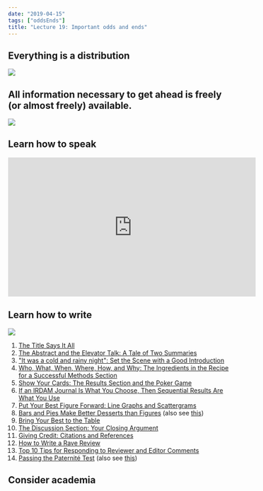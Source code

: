 ```yaml
---
date: "2019-04-15"
tags: ["oddsEnds"]
title: "Lecture 19: Important odds and ends"
---	
```


## Everything is a distribution

![](https://upload.wikimedia.org/wikipedia/commons/a/a9/Empirical_Rule.PNG)

## All information necessary to get ahead is freely (or almost freely) available.

[![](https://www.huber.embl.de/msmb/images/MSFMB-Cover2-compressed.jpg)](https://www.huber.embl.de/msmb/)

## Learn how to speak

<iframe width="560" height="315" src="https://www.youtube.com/embed/b9F8Wn4vf5Y" frameborder="0" allow="accelerometer; autoplay; encrypted-media; gyroscope; picture-in-picture" allowfullscreen></iframe>

## Learn how to write

![](/BMMB554/img/ten_hundred_words.png)

 1. [The Title Says It All](http://www.clinchem.org/cgi/content/full/56/3/357)
 1. [The Abstract and the Elevator Talk: A Tale of Two  Summaries](http://www.clinchem.org/cgi/content/full/56/4/521)
 1. ["It was a cold and rainy night": Set the  Scene with a Good Introduction](http://www.clinchem.org/cgi/content/full/56/5/708)
 1. [Who, What, When, Where, How, and Why: The  Ingredients in the Recipe for a Successful Methods Section](http://www.clinchem.org/cgi/content/full/56/6/897)
 1. [Show Your Cards: The Results Section and the Poker Game](http://www.clinchem.org/cgi/content/full/56/7/1066)
 1. [If an IRDAM Journal Is What You Choose, Then Sequential Results Are What You Use](http://www.clinchem.org/cgi/content/full/56/8/1226)
 1. [Put Your Best Figure Forward: Line Graphs and Scattergrams](http://www.clinchem.org/cgi/content/full/56/8/1229)
 1. [Bars and Pies Make Better Desserts than Figures](http://www.clinchem.org/cgi/content/full/56/9/1394) (also see [this](https://www.biostat.wisc.edu/~kbroman/topten_worstgraphs/))
 1. [Bring Your Best to the Table](http://www.clinchem.org/cgi/content/full/56/10/1528)
 1. [The Discussion Section: Your Closing Argument](http://www.clinchem.org/cgi/content/full/56/11/1671)
 1. [Giving Credit: Citations and References](http://www.clinchem.org/cgi/content/full/57/1/14)
 1. [How to Write a Rave Review](http://www.clinchem.org/cgi/content/full/57/3/388)
 1. [Top 10 Tips for Responding to Reviewer and Editor Comments](http://www.clinchem.org/cgi/content/full/57/4/551)
 1. [Passing the Paternit&eacute; Test](http://www.clinchem.org/cgi/content/full/57/9/1239) (also see [this](http://www.pnas.org/content/early/2018/02/26/1715374115))

## Consider academia

<script async class="speakerdeck-embed" data-id="b6fdaff9a47c490b9cb92861abb29366" data-ratio="1.77777777777778" src="//speakerdeck.com/assets/embed.js"></script>